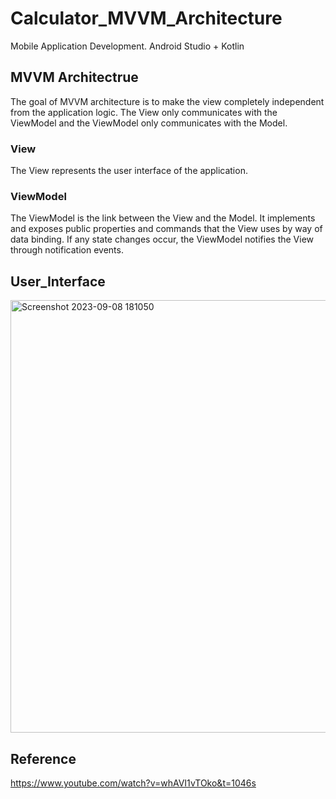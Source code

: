 # Calculator_MVVM_Architecture
Mobile Application Development.
Android Studio + Kotlin

## MVVM Architectrue
The goal of MVVM architecture is to make the view completely independent from the application logic. The View only communicates with the ViewModel and the ViewModel only communicates with the Model.

### View
The View represents the user interface of the application.

### ViewModel
The ViewModel is the link between the View and the Model. It implements and exposes public properties and commands that the View uses by way of data binding. If any state changes occur, the ViewModel notifies the View through notification events.

## User_Interface
<img width="692" alt="Screenshot 2023-09-08 181050" src="https://github.com/mava123-0/Calculator_MVVM_Architecture/assets/83857943/324e28b0-533e-465e-9443-3fde469a363a">

## Reference
https://www.youtube.com/watch?v=whAVI1vTOko&t=1046s
